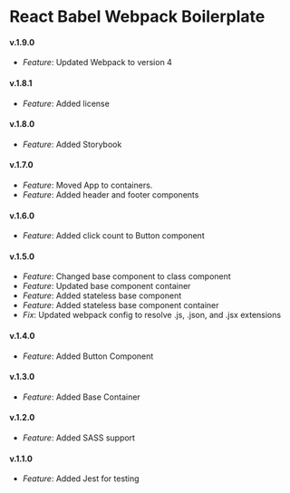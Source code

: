 # React Babel Webpack Boilerplate

#### v.1.9.0
* *Feature*: Updated Webpack to version 4

#### v.1.8.1
* *Feature*: Added license 

#### v.1.8.0
* *Feature*: Added Storybook

#### v.1.7.0
* *Feature*: Moved App to containers.
* *Feature*: Added header and footer components

#### v.1.6.0
* *Feature*: Added click count to Button component

#### v.1.5.0
* *Feature*: Changed base component to class component
* *Feature*: Updated base component container
* *Feature*: Added stateless base component
* *Feature*: Added stateless base component container
* *Fix*: Updated webpack config to resolve .js, .json, and .jsx extensions

#### v.1.4.0
* *Feature*: Added Button Component

#### v.1.3.0
* *Feature*: Added Base Container

#### v.1.2.0
* *Feature*: Added SASS support

#### v.1.1.0
* *Feature*: Added Jest for testing
